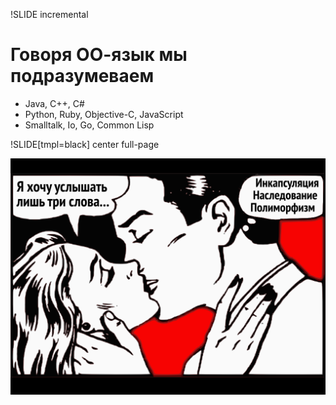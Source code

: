 !SLIDE incremental

# Говоря ОО-язык мы подразумеваем

 * Java, C++, C#
 * Python, Ruby, Objective-C, JavaScript
 * Smalltalk, Io, Go, Common Lisp

!SLIDE[tmpl=black] center full-page

![](three-rules.png)